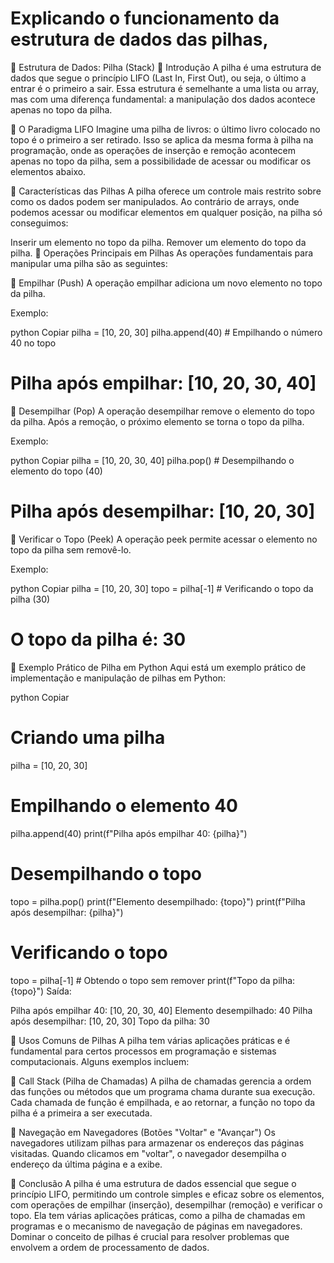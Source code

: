 # Explicando o funcionamento da estrutura de dados das pilhas,

📌 Estrutura de Dados: Pilha (Stack)
🔹 Introdução
A pilha é uma estrutura de dados que segue o princípio LIFO (Last In, First Out), ou seja, o último a entrar é o primeiro a sair. Essa estrutura é semelhante a uma lista ou array, mas com uma diferença fundamental: a manipulação dos dados acontece apenas no topo da pilha.

🔸 O Paradigma LIFO
Imagine uma pilha de livros: o último livro colocado no topo é o primeiro a ser retirado. Isso se aplica da mesma forma à pilha na programação, onde as operações de inserção e remoção acontecem apenas no topo da pilha, sem a possibilidade de acessar ou modificar os elementos abaixo.

🧠 Características das Pilhas
A pilha oferece um controle mais restrito sobre como os dados podem ser manipulados. Ao contrário de arrays, onde podemos acessar ou modificar elementos em qualquer posição, na pilha só conseguimos:

Inserir um elemento no topo da pilha.
Remover um elemento do topo da pilha.
🔹 Operações Principais em Pilhas
As operações fundamentais para manipular uma pilha são as seguintes:

🔸 Empilhar (Push)
A operação empilhar adiciona um novo elemento no topo da pilha.

Exemplo:

python
Copiar
pilha = [10, 20, 30]
pilha.append(40)  # Empilhando o número 40 no topo
# Pilha após empilhar: [10, 20, 30, 40]
🔸 Desempilhar (Pop)
A operação desempilhar remove o elemento do topo da pilha. Após a remoção, o próximo elemento se torna o topo da pilha.

Exemplo:

python
Copiar
pilha = [10, 20, 30, 40]
pilha.pop()  # Desempilhando o elemento do topo (40)
# Pilha após desempilhar: [10, 20, 30]
🔸 Verificar o Topo (Peek)
A operação peek permite acessar o elemento no topo da pilha sem removê-lo.

Exemplo:

python
Copiar
pilha = [10, 20, 30]
topo = pilha[-1]  # Verificando o topo da pilha (30)
# O topo da pilha é: 30
🔹 Exemplo Prático de Pilha em Python
Aqui está um exemplo prático de implementação e manipulação de pilhas em Python:

python
Copiar
# Criando uma pilha
pilha = [10, 20, 30]

# Empilhando o elemento 40
pilha.append(40)
print(f"Pilha após empilhar 40: {pilha}")

# Desempilhando o topo
topo = pilha.pop()
print(f"Elemento desempilhado: {topo}")
print(f"Pilha após desempilhar: {pilha}")

# Verificando o topo
topo = pilha[-1]  # Obtendo o topo sem remover
print(f"Topo da pilha: {topo}")
Saída:

Pilha após empilhar 40: [10, 20, 30, 40]
Elemento desempilhado: 40
Pilha após desempilhar: [10, 20, 30]
Topo da pilha: 30

🔹 Usos Comuns de Pilhas
A pilha tem várias aplicações práticas e é fundamental para certos processos em programação e sistemas computacionais. Alguns exemplos incluem:

🔸 Call Stack (Pilha de Chamadas)
A pilha de chamadas gerencia a ordem das funções ou métodos que um programa chama durante sua execução. Cada chamada de função é empilhada, e ao retornar, a função no topo da pilha é a primeira a ser executada.

🔸 Navegação em Navegadores (Botões "Voltar" e "Avançar")
Os navegadores utilizam pilhas para armazenar os endereços das páginas visitadas. Quando clicamos em "voltar", o navegador desempilha o endereço da última página e a exibe.

🚀 Conclusão
A pilha é uma estrutura de dados essencial que segue o princípio LIFO, permitindo um controle simples e eficaz sobre os elementos, com operações de empilhar (inserção), desempilhar (remoção) e verificar o topo. Ela tem várias aplicações práticas, como a pilha de chamadas em programas e o mecanismo de navegação de páginas em navegadores. Dominar o conceito de pilhas é crucial para resolver problemas que envolvem a ordem de processamento de dados.

